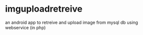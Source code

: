 imguploadretreive
=================

an android app to retreive and upload image from mysql db using webservice (in php)
